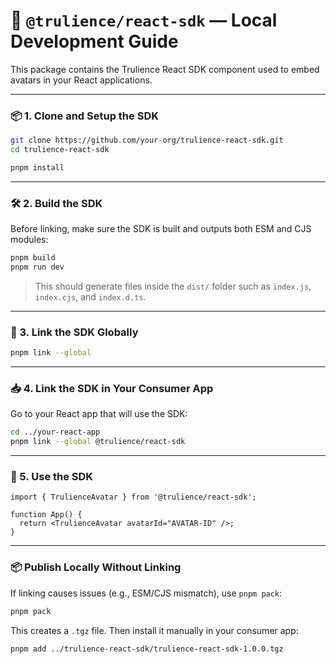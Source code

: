 # 🧩 `@trulience/react-sdk` — Local Development Guide

This package contains the Trulience React SDK component used to embed avatars in your React applications.

---

### 📦 1. Clone and Setup the SDK

```bash
git clone https://github.com/your-org/trulience-react-sdk.git
cd trulience-react-sdk

pnpm install
```

---

### 🛠️ 2. Build the SDK

Before linking, make sure the SDK is built and outputs both ESM and CJS modules:

```bash
pnpm build
pnpm run dev
```

> This should generate files inside the `dist/` folder such as `index.js`, `index.cjs`, and `index.d.ts`.

---

### 🔗 3. Link the SDK Globally

```bash
pnpm link --global
```

---

### 📥 4. Link the SDK in Your Consumer App

Go to your React app that will use the SDK:

```bash
cd ../your-react-app
pnpm link --global @trulience/react-sdk
```

---

### 🚀 5. Use the SDK

```tsx
import { TrulienceAvatar } from '@trulience/react-sdk';

function App() {
  return <TrulienceAvatar avatarId="AVATAR-ID" />;
}
```

---

### 📦 Publish Locally Without Linking

If linking causes issues (e.g., ESM/CJS mismatch), use `pnpm pack`:

```bash
pnpm pack
```

This creates a `.tgz` file. Then install it manually in your consumer app:

```bash
pnpm add ../trulience-react-sdk/trulience-react-sdk-1.0.0.tgz
```
